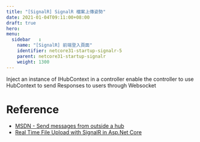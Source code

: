 ```yaml
---
title: "[SignalR] SignalR 檔案上傳姿勢"
date: 2021-01-04T09:11:00+08:00
draft: true
hero: 
menu:
  sidebar	:
    name: "[SignalR] 前端登入頁面"
    identifier: netcore31-startup-signalr-5
    parent: netcore31-startup-signalr
    weight: 1300
---
```

Inject an instance of IHubContext in a controller enable the controller to use HubContext to send Responses to users through Websocket
# Reference
- [MSDN - Send messages from outside a hub](https://docs.microsoft.com/en-us/aspnet/core/signalr/hubcontext?view=aspnetcore-3.1)
- [Real Time File Upload with SignalR in Asp.Net Core ](https://www.developerviewpoint.com/2019/06/real-time-file-upload-with-signalr-in.html)
